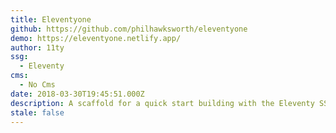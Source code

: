 ```yaml
---
title: Eleventyone
github: https://github.com/philhawksworth/eleventyone
demo: https://eleventyone.netlify.app/
author: 11ty
ssg:
  - Eleventy
cms:
  - No Cms
date: 2018-03-30T19:45:51.000Z
description: A scaffold for a quick start building with the Eleventy SSG
stale: false
---
```


